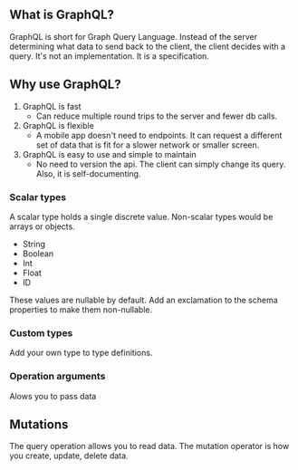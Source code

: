 ## What is GraphQL?

GraphQL is short for Graph Query Language. Instead of the server determining what data to send back to the client, the client decides with a query. It's not an implementation. It is a specification.

## Why use GraphQL?

1. GraphQL is fast
   - Can reduce multiple round trips to the server and fewer db calls.
2. GraphQL is flexible
   - A mobile app doesn't need to endpoints. It can request a different set of data that is fit for a slower network or smaller screen.
3. GraphQL is easy to use and simple to maintain
   - No need to version the api. The client can simply change its query. Also, it is self-documenting.

### Scalar types

A scalar type holds a single discrete value. Non-scalar types would be arrays or objects.

- String
- Boolean
- Int
- Float
- ID

These values are nullable by default. Add an exclamation to the schema properties to make them non-nullable.

### Custom types

Add your own type to type definitions.

### Operation arguments

Alows you to pass data

## Mutations

The query operation allows you to read data. The mutation operator is how you create, update, delete data.

